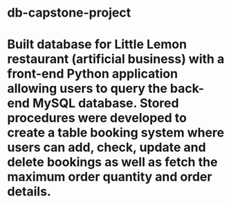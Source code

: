 # db-capstone-project

# Built database for Little Lemon restaurant (artificial business) with a front-end Python application allowing users to query the back-end MySQL database. Stored procedures were developed to create a table booking system where users can add, check, update and delete bookings as well as fetch the maximum order quantity and order details. 
